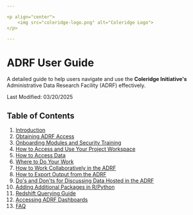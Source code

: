 ```yaml
---

<p align="center">
    <img src="coleridge-logo.png" alt="Coleridge Logo">
</p>

---
```


# ADRF User Guide

A detailed guide to help users navigate and use the **Coleridge Initiative's** Administrative Data Research Facility (ADRF) effectively.

Last Modified: 03/20/2025


## Table of Contents
1. [Introduction](1-intro.md)  
2. [Obtaining ADRF Access](2-access.md)  
3. [Onboarding Modules and Security Training](3-onboarding.md)
4. [How to Access and Use Your Project Workspace](4-access-and-use.md)
5. [How to Access Data](5-access-data.md)
6. [Where to Do Your Work](6-where-to-work.md)
7. [How to Work Collaboratively in the ADRF](7-collaborate.md)
8. [How to Export Output from the ADRF](8-export.md)
9. [Do's and Don'ts for Discussing Data Hosted in the ADRF](9-dos-and-donts.md)
10. [Adding Additional Packages in R/Python](10-packages.md)
11. [Redshift Querying Guide](11-querying-guide.md)
12. [Accessing ADRF Dashboards](12-dashboards.md) 
13. [FAQ](#faq)

